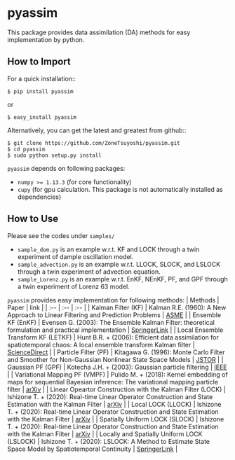 # pyassim
This package provides data assimilation (DA) methods for easy implementation by python.

## How to Import
For a quick installation::

```
$ pip install pyassim
```

or

```
$ easy_install pyassim
```

Alternatively, you can get the latest and greatest from github::

```
$ git clone https://github.com/ZoneTsuyoshi/pyassim.git
$ cd pyassim
$ sudo python setup.py install
```


`pyassim` depends on following packages:
- `numpy >= 1.13.3` (for core functionality)
- `cupy` (for gpu calculation. This package is not automatically installed as dependencies)


## How to Use
Please see the codes under `samples/`
- `sample_dom.py` is an example w.r.t. KF and LOCK through a twin experiment of dample oscillation model.
- `sample_advection.py` is an example w.r.t. LLOCK, SLOCK, and LSLOCK through a twin experiment of advection equation.
- `sample_Lorenz.py` is an example w.r.t. EnKF, NEnKF, PF, and GPF through a twin experiment of Lorenz 63 model.


`pyassim` provides easy implementation for following methods:
| Methods | Paper | link |
| :-- | :-- | :-- |
| Kalman Filter (KF) | Kalman R.E. (1960): A New Approach to Linear Filtering and Prediction Problems | [ASME](https://asmedigitalcollection.asme.org/fluidsengineering/article-abstract/82/1/35/397706/A-New-Approach-to-Linear-Filtering-and-Prediction?redirectedFrom=fulltext) |
| Ensemble KF (EnKF) | Evensen G. (2003): The Ensemble Kalman Filter: theoretical formulation and practical implementation | [SpringerLink](https://link.springer.com/article/10.1007/s10236-003-0036-9) |
| Local Ensemble Transform KF (LETKF) | Hunt B.R. + (2006): Efficient data assimilation for spatiotemporal chaos: A local ensemble transform Kalman filter | [ScienceDirect](https://www.sciencedirect.com/science/article/pii/S0167278906004647) |
| Particle Filter (PF) | Kitagawa G. (1996): Monte Carlo Filter and Smoother for Non-Gaussian Nonlinear State Space Models | [JSTOR](https://www.jstor.org/stable/1390750?seq=1#metadata_info_tab_contents) |
| Gaussian PF (GPF) | Kotecha J.H. + (2003): Gaussian particle filtering | [IEEE](https://ieeexplore.ieee.org/document/1232326) |
| Variational Mapping PF (VMPF) | Pulido M. + (2018): Kernel embedding of maps for sequential Bayesian inference: The variational mapping particle filter | [arXiv](https://arxiv.org/abs/1805.11380) |
| Linear Opeartor Construction with the Kalman Filter (LOCK) | Ishizone T. + (2020): Real-time Linear Operator Construction and State Estimation with the Kalman Filter | [arXiv](https://arxiv.org/abs/2001.11256) |
| Local LOCK (LLOCK) | Ishizone T. + (2020): Real-time Linear Operator Construction and State Estimation with the Kalman Filter | [arXiv](https://arxiv.org/abs/2001.11256) |
| Spatially Uniform LOCK (SLOCK) | Ishizone T. + (2020): Real-time Linear Operator Construction and State Estimation with the Kalman Filter | [arXiv](https://arxiv.org/abs/2001.11256) |
| Locally and Spatially Uniform LOCK (LSLOCK) | Ishizone T. + (2020): LSLOCK: A Method to Estimate State Space Model by Spatiotemporal Continuity | [SpringerLink](https://link.springer.com/chapter/10.1007/978-3-030-58653-9_33) |
